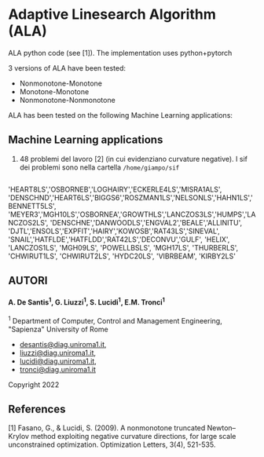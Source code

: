 # Adaptive Linesearch Algorithm (ALA)

ALA python code (see [1]). The implementation uses python+pytorch

3 versions of ALA have been tested:

- Nonmonotone-Monotone
- Monotone-Monotone
- Nonmonotone-Nonmonotone

ALA has been tested on the following Machine Learning applications:

## Machine Learning applications

1. 48 problemi del lavoro [2] (in cui evidenziano curvature negative). I sif dei problemi sono nella cartella `/home/giampo/sif`
> ```
'HEART8LS','OSBORNEB','LOGHAIRY','ECKERLE4LS','MISRA1ALS',
'DENSCHND','HEART6LS','BIGGS6','ROSZMAN1LS','NELSONLS','HAHN1LS','BENNETT5LS',
'MEYER3','MGH10LS','OSBORNEA','GROWTHLS','LANCZOS3LS','HUMPS','LANCZOS2LS',
'DENSCHNE','DANWOODLS','ENGVAL2','BEALE','ALLINITU',
'DJTL','ENSOLS','EXPFIT','HAIRY','KOWOSB','RAT43LS','SINEVAL',
'SNAIL','HATFLDE','HATFLDD','RAT42LS','DECONVU','GULF',
'HELIX', 'LANCZOS1LS', 'MGH09LS', 'POWELLBSLS', 'MGH17LS',
'THURBERLS', 'CHWIRUT1LS', 'CHWIRUT2LS', 'HYDC20LS',
'VIBRBEAM', 'KIRBY2LS'

 ## AUTORI
 #### A. De Santis<sup>1</sup>, G. Liuzzi<sup>1</sup>, S. Lucidi<sup>1</sup>, E.M. Tronci<sup>1</sup>

 <sup>1</sup> Department of Computer, Control and Management Engineering, "Sapienza" University of Rome

 - desantis@diag.uniroma1.it,
 - liuzzi@diag.uniroma1.it,
 - lucidi@diag.uniroma1.it,
 - tronci@diag.uniroma1.it


 Copyright 2022

 ## References

[1] Fasano, G., & Lucidi, S. (2009). A nonmonotone truncated Newton–Krylov
     method exploiting negative curvature directions, for large scale unconstrained
     optimization. Optimization Letters, 3(4), 521-535.
